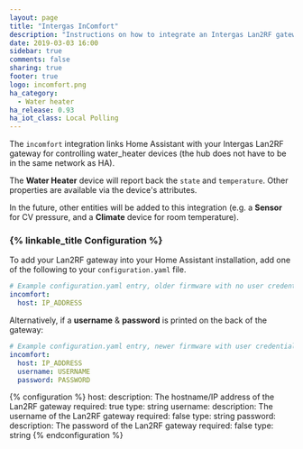```yaml
---
layout: page
title: "Intergas InComfort"
description: "Instructions on how to integrate an Intergas Lan2RF gateway with Home Assistant."
date: 2019-03-03 16:00
sidebar: true
comments: false
sharing: true
footer: true
logo: incomfort.png
ha_category:
  - Water heater
ha_release: 0.93
ha_iot_class: Local Polling
---
```


The `incomfort` integration links Home Assistant with your Intergas Lan2RF gateway for controlling water_heater devices (the hub does not have to be in the same network as HA).

The **Water Heater** device will report back the `state` and `temperature`. Other properties are available via the device's attributes.

In the future, other entities will be added to this integration (e.g. a **Sensor** for CV pressure, and a **Climate** device for room temperature).

### {% linkable_title Configuration %}

To add your Lan2RF gateway into your Home Assistant installation, add one of the following to your `configuration.yaml` file.

```yaml
# Example configuration.yaml entry, older firmware with no user credentials
incomfort:
  host: IP_ADDRESS
```
Alternatively, if a **username** & **password** is printed on the back of the gateway:

```yaml
# Example configuration.yaml entry, newer firmware with user credentials
incomfort:
  host: IP_ADDRESS
  username: USERNAME
  password: PASSWORD
```

{% configuration %}
host:
  description: The hostname/IP address of the Lan2RF gateway
  required: true
  type: string
username:
  description: The username of the Lan2RF gateway
  required: false
  type: string
password:
  description: The password of the Lan2RF gateway
  required: false
  type: string
{% endconfiguration %}
